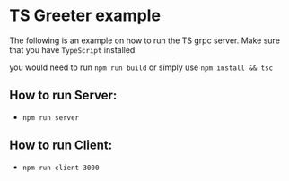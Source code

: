 # TS Greeter example

The following is an example on how to run the TS grpc server. Make sure that you have `TypeScript` installed

you would need to run `npm run build` or simply use `npm install && tsc`

## How to run Server:

- `npm run server`

## How to run Client:

- `npm run client 3000`